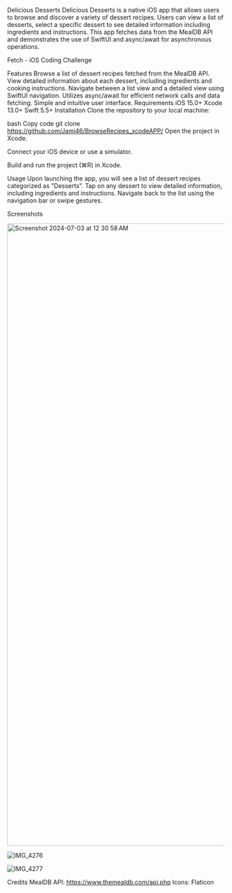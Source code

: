 Delicious Desserts
Delicious Desserts is a native iOS app that allows users to browse and discover a variety of dessert recipes. Users can view a list of desserts, select a specific dessert to see detailed information including ingredients and instructions. This app fetches data from the MealDB API and demonstrates the use of SwiftUI and async/await for asynchronous operations.

Fetch - iOS Coding Challenge 

Features
Browse a list of dessert recipes fetched from the MealDB API.
View detailed information about each dessert, including ingredients and cooking instructions.
Navigate between a list view and a detailed view using SwiftUI navigation.
Utilizes async/await for efficient network calls and data fetching.
Simple and intuitive user interface.
Requirements
iOS 15.0+
Xcode 13.0+
Swift 5.5+
Installation
Clone the repository to your local machine:

bash
Copy code
git clone https://github.com/Jami46/BrowseRecipes_xcodeAPP/
Open the project in Xcode.

Connect your iOS device or use a simulator.

Build and run the project (⌘R) in Xcode.

Usage
Upon launching the app, you will see a list of dessert recipes categorized as "Desserts".
Tap on any dessert to view detailed information, including ingredients and instructions.
Navigate back to the list using the navigation bar or swipe gestures.

Screenshots

<img width="1440" alt="Screenshot 2024-07-03 at 12 30 58 AM" src="https://github.com/Jami46/BrowseRecipes_xcodeAPP/assets/128006119/9820db84-453f-4a01-96fb-c5d2eb20fa40">

![IMG_4276](https://github.com/Jami46/BrowseRecipes_xcodeAPP/assets/128006119/3f35a99e-1979-4b3a-958d-205b1eca878c)

![IMG_4277](https://github.com/Jami46/BrowseRecipes_xcodeAPP/assets/128006119/4aecc9bc-07c7-40a6-92cc-03af84ec4969)


Credits
MealDB API: https://www.themealdb.com/api.php
Icons: Flaticon
